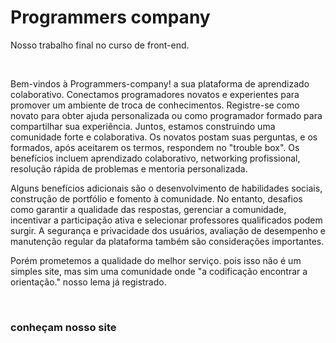 <h1>Programmers company</h1>
<p>Nosso trabalho final no curso de front-end.</p>
<br>
<p>
  Bem-vindos à Programmers-company! a sua plataforma de aprendizado colaborativo. Conectamos programadores novatos e experientes para promover um ambiente de troca de conhecimentos. Registre-se como novato para obter ajuda personalizada ou como programador formado para compartilhar sua experiência. Juntos, estamos construindo uma comunidade forte e colaborativa. Os novatos postam suas perguntas, e os formados, após aceitarem os termos, respondem no "trouble box". Os benefícios incluem aprendizado colaborativo, networking profissional, resolução rápida de problemas e mentoria personalizada.
</p>
<p>
Alguns benefícios adicionais são o desenvolvimento de habilidades sociais, construção de portfólio e fomento à comunidade. No entanto, desafios como garantir a qualidade das respostas, gerenciar a comunidade, incentivar a participação ativa e selecionar professores qualificados podem surgir. A segurança e privacidade dos usuários, avaliação de desempenho e manutenção regular da plataforma também são considerações importantes.
</p>
<p>
 Porém prometemos a qualidade do melhor serviço. pois isso não é um simples site, mas sim uma comunidade onde "a codificação encontrar a orientação." nosso lema já registrado.
</p>
<br>

<h3> conheçam nosso site </h3>

